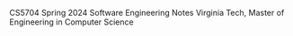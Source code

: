 CS5704 Spring 2024 Software Engineering Notes
Virginia Tech, Master of Engineering in Computer Science
